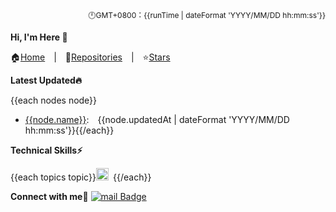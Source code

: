 <div align="right" style="font-size: 12px;">🕛GMT+0800：{{runTime | dateFormat 'YYYY/MM/DD hh:mm:ss'}}</div>

**Hi, I'm Here 👋**

🏠[Home](https://github.com/chengzao)&emsp;|&emsp;🌴[Repositories](https://github.com/chengzao?tab=repositories)&emsp;|&emsp;⭐[Stars](https://github.com/chengzao?tab=stars)

**Latest Updated🔥**

{{each nodes node}}
- [{{node.name}}]({{node.url}}):&emsp;{{node.updatedAt | dateFormat 'YYYY/MM/DD hh:mm:ss'}}{{/each}}

**Technical Skills⚡**

  {{each topics topic}}<code><img height="20" title="{{topic.name}}" alt="{{topic.name}}" src="{{topic.url}}/{{topic.name}}/{{topic.name}}.png">&emsp;</code>{{/each}}

**Connect with me💖** [![mail Badge](https://img.shields.io/badge/-@163.com-c14438?style=flat&logo=Gmail&logoColor=white&link=mailto:czhlink@163.com)](mailto:czhlink@163.com)
